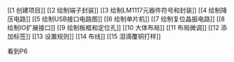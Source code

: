 [[1 创建项目]]
[[2 绘制端子封装]]
[[3 绘制LM1117元器件符号和封装]]
[[4 绘制降压电路]]
[[5 绘制USB接口电路图]]
[[6 绘制单片机]]
[[7 绘制复位晶振电路]]
[[8 绘制IO扩展接口]]
[[9 绘制板框和定位孔]]
[[10 大体布局]]
[[11 布局微调]]
[[12 添加标签]]
[[13 设置规则]]
[[14 布线]]
[[15 泪滴覆铜打样]]


看到P6